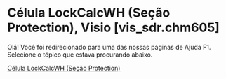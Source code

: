 
# Célula LockCalcWH (Seção Protection), Visio [vis_sdr.chm605]

Olá! Você foi redirecionado para uma das nossas páginas de Ajuda F1. Selecione o tópico que estava procurando abaixo.

[Célula LockCalcWH (Seção Protection)](http://msdn.microsoft.com/library/6eb51e5a-03d8-3daa-b4e1-6107d540aed9%28Office.15%29.aspx)
